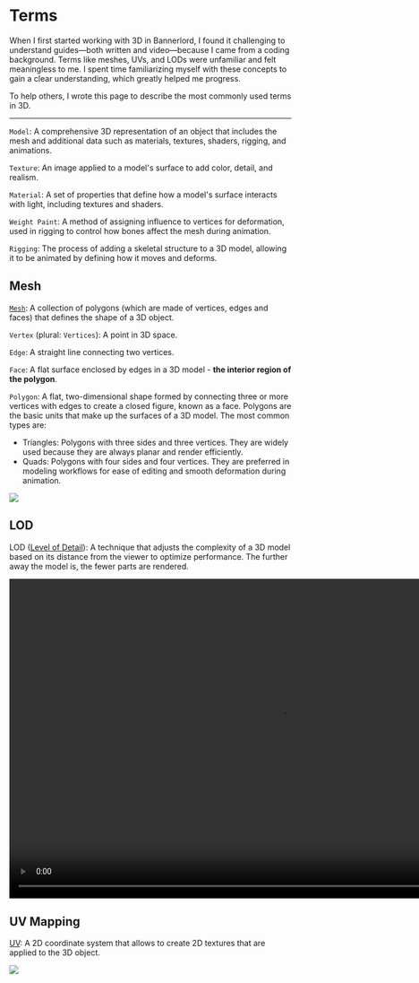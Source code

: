 # Terms

When I first started working with 3D in Bannerlord, I found it challenging to understand guides—both written and video—because I came from a coding background. Terms like meshes, UVs, and LODs were unfamiliar and felt meaningless to me. I spent time familiarizing myself with these concepts to gain a clear understanding, which greatly helped me progress.

To help others, I wrote this page to describe the most commonly used terms in 3D.

---


`Model`: A comprehensive 3D representation of an object that includes the mesh and additional data such as materials, textures, shaders, rigging, and animations.

`Texture`: An image applied to a model's surface to add color, detail, and realism.

`Material`: A set of properties that define how a model's surface interacts with light, including textures and shaders.

`Weight Paint`: A method of assigning influence to vertices for deformation, used in rigging to control how bones affect the mesh during animation.

`Rigging`: The process of adding a skeletal structure to a 3D model, allowing it to be animated by defining how it moves and deforms.





## Mesh

[`Mesh`](https://3dstudio.co/polygon-mesh/): A collection of polygons (which are made of vertices, edges and faces) that defines the shape of a 3D object.

`Vertex` (plural: `Vertices`): A point in 3D space.

`Edge`: A straight line connecting two vertices.

`Face`: A flat surface enclosed by edges in a 3D model - **the interior region of the polygon**.

`Polygon`: A flat, two-dimensional shape formed by connecting three or more vertices with edges to create a closed figure, known as a face. Polygons are the basic units that make up the surfaces of a 3D model. The most common types are:

* Triangles: Polygons with three sides and three vertices. They are widely used because they are always planar and render efficiently.
* Quads: Polygons with four sides and four vertices. They are preferred in modeling workflows for ease of editing and smooth deformation during animation.

![](/pics/2410031352.png)


## LOD

LOD ([Level of Detail](https://3dstudio.co/3d-lod-level-of-detail/)): A technique that adjusts the complexity of a 3D model based on its distance from the viewer to optimize performance. The further away the model is, the fewer parts are rendered.



<video width="970" height="570" controls autoplay loop muted>
    <source src="/pics/lod_demo.webm" type="video/webm">
    Your browser does not support the video tag.
</video>

## UV Mapping

[UV](https://3dstudio.co/uv-unwrapping-software/): A 2D coordinate system that allows to create 2D textures that are applied to the 3D object.

![](/pics/2410031434.png)
